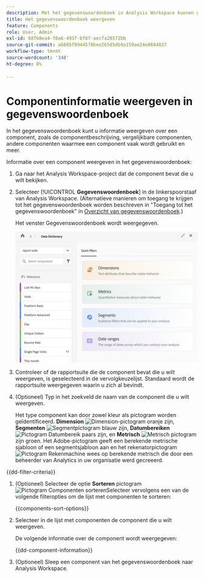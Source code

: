 ```yaml
---
description: Met het gegevenswoordenboek in Analysis Workspace kunnen gebruikers de verschillende componenten in Analysis Workspace, waaronder het beoogde gebruik, die zijn goedgekeurd, duplicaten zijn, catalogiseren en bijhouden, enzovoort.
title: Het gegevenswoordenboek weergeven
feature: Components
role: User, Admin
exl-id: 68f68ea4-f0a6-4937-bf8f-aecfa28572bb
source-git-commit: a6805f0944570bee265d5db9a159ae24e0694837
workflow-type: tm+mt
source-wordcount: '348'
ht-degree: 0%

---
```


# Componentinformatie weergeven in gegevenswoordenboek

In het gegevenswoordenboek kunt u informatie weergeven over een component, zoals de componentbeschrijving, vergelijkbare componenten, andere componenten waarmee een component vaak wordt gebruikt en meer.

Informatie over een component weergeven in het gegevenswoordenboek:

1. Ga naar het Analysis Workspace-project dat de component bevat die u wilt bekijken.

1. Selecteer [!UICONTROL **Gegevenswoordenboek**] in de linkerspoorstaaf van Analysis Workspace. (Alternatieve manieren om toegang te krijgen tot het gegevenswoordenboek worden beschreven in &quot;Toegang tot het gegevenswoordenboek&quot; in [Overzicht van gegevenswoordenboek](/help/analyze/analysis-workspace/components/data-dictionary/data-dictionary-overview.md).)

   Het venster Gegevenswoordenboek wordt weergegeven.

   ![data-dictionary.png](assets/data-dictionary.png)

   <!--double-check this screenshot. I mocked the admin view up a bit to get rid of the Dictionary health tab.-->

1. Controleer of de rapportsuite die de component bevat die u wilt weergeven, is geselecteerd in de vervolgkeuzelijst. Standaard wordt de rapportsuite weergegeven waarin u zich al bevindt.

1. (Optioneel) Typ in het zoekveld de naam van de component die u wilt weergeven.

   Het type component kan door zowel kleur als pictogram worden geïdentificeerd. **Dimension** ![Dimension-pictogram](https://spectrum.adobe.com/static/icons/workflow_18/Smock_Data_18_N.svg) oranje zijn, **Segmenten** ![Segmentpictogram](https://spectrum.adobe.com/static/icons/workflow_18/Smock_Segmentation_18_N.svg) blauw zijn, **Datumbereiken** ![Pictogram Datumbereik](https://spectrum.adobe.com/static/icons/workflow_18/Smock_Calendar_18_N.svg) paars zijn, en **Metrisch** ![Metrisch pictogram](https://spectrum.adobe.com/static/icons/workflow_18/Smock_Event_18_N.svg) zijn groen. Het Adobe-pictogram geeft een berekende metrische sjabloon of een segmentsjabloon aan en het rekenatorpictogram ![Pictogram Rekenmachine](https://spectrum.adobe.com/static/icons/workflow_18/Smock_Calculator_18_N.svg) wees op berekende metrisch die door een beheerder van Analytics in uw organisatie werd gecreeerd.

{{dd-filter-criteria}}

1. (Optioneel) Selecteer de optie **Sorteren** pictogram ![Pictogram Componenten sorteren](https://spectrum.adobe.com/static/icons/workflow_18/Smock_SortOrderDown_18_N.svg)Selecteer vervolgens een van de volgende filteropties om de lijst met componenten te sorteren:

   {{components-sort-options}}

1. Selecteer in de lijst met componenten de component die u wilt weergeven.

   De volgende informatie over de component wordt weergegeven:

   {{dd-component-information}}

1. (Optioneel) Sleep een component van het gegevenswoordenboek naar Analysis Workspace.
